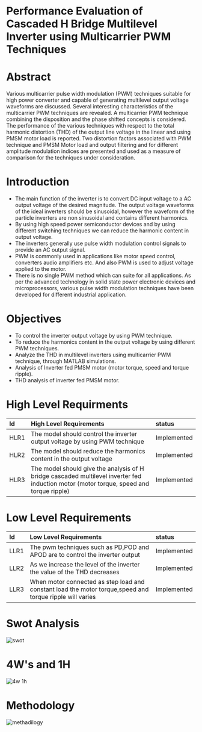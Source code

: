 # Performance Evaluation of Cascaded H Bridge Multilevel Inverter using Multicarrier PWM Techniques

# Abstract
Various multicarrier pulse width modulation (PWM) techniques suitable for high power converter and capable of generating multilevel output voltage waveforms are discussed. Several interesting characteristics of the multicarrier PWM techniques are revealed. A multicarrier PWM technique combining the disposition and the phase shifted concepts is considered. The performance of the various techniques with respect to the total harmonic distortion (THD) of the output line voltage in the linear and using PMSM motor load is reported. Two distortion factors associated with PWM technique and PMSM Motor load and output filtering and for different amplitude modulation indices are presented and used as a measure of comparison for the techniques under consideration.	

# Introduction
- The main function of the inverter is to convert DC input voltage to a AC output voltage of the desired magnitude. The output voltage waveforms of the ideal inverters should be sinusoidal, however the waveform of the particle inverters are non sinusoidal and contains different harmonics.
- By using high speed power semiconductor devices and by using different switching techniques we can reduce the harmonic content in output voltage.
- The inverters generally use pulse width modulation control signals to provide an AC output signal.
- PWM is commonly used in applications like motor speed control, converters audio amplifiers etc. And also PWM is used to adjust voltage applied to the motor.
- There is no single PWM method which can suite for all applications. As per the advanced technology in solid state power electronic devices and microprocessors, various pulse width modulation techniques have been developed for different industrial application.

# Objectives
- To control the inverter output voltage by using PWM technique.
- To reduce the harmonics content in the output voltage by using different PWM techniques. 
- Analyze the THD in multilevel inverters using multicarrier PWM technique, through MATLAB simulations. 
- Analysis of Inverter fed PMSM motor (motor torque, speed and torque ripple).
- THD analysis of inverter fed PMSM motor. 





# High Level Requirments
| Id          |  High Level Requirements  |    status  |
| :--        | :--          |   :--     |
| HLR1        | The model should control the inverter output voltage by using PWM technique   | Implemented |
| HLR2        | The model should reduce the harmonics content in the output voltage |  Implemented|
| HLR3        | The model should give the analysis of H bridge cascaded multilevel inverter fed induction motor (motor torque, speed and torque ripple) | Implemented |

# Low Level Requirements
| Id          |  Low Level Requirements  |    status  |
| :--        | :--          |   :--     |
| LLR1        | The pwm techniques such as PD,POD and APOD are to control the inverter output  | Implemented |
| LLR2        | As we increase the level of the inverter the value of the THD decreases  | Implemented |
| LLR3       | When motor connected as step load and constant load the motor torque,speed and torque ripple will varies  | Implemented |

# Swot Analysis
![swot](https://user-images.githubusercontent.com/98802184/160176719-cbbf9f5d-830e-4e89-a219-7e74a085f881.PNG)

# 4W's and 1H
![4w 1h](https://user-images.githubusercontent.com/98802184/160179378-4f8021bd-d447-4104-a84a-00366398ad8c.PNG)

# Methodology
![methadilogy](https://user-images.githubusercontent.com/98802184/160236627-8d3b94ff-c7a9-4e1d-b629-c7a19f638b98.PNG)
